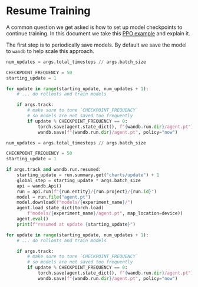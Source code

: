 # Resume Training


A common question we get asked is how to set up model checkpoints to 
continue training. In this document we take this 
[PPO example](https://github.com/vwxyzjn/gym-microrts/blob/master/experiments/ppo_gridnet.py) 
and explain it.

The first step is to periodically save models. By default we save the
model to `wandb` to help scale this approach.

```python linenums="1" hl_lines="3 4 6 9-14"
num_updates = args.total_timesteps // args.batch_size

CHECKPOINT_FREQUENCY = 50
starting_update = 1

for update in range(starting_update, num_updates + 1):
    # ... do rollouts and train models

    if args.track:
        # make sure to tune `CHECKPOINT_FREQUENCY` 
        # so models are not saved too frequently
        if update % CHECKPOINT_FREQUENCY == 0:
            torch.save(agent.state_dict(), f"{wandb.run.dir}/agent.pt")
            wandb.save(f"{wandb.run.dir}/agent.pt", policy="now")
```



```python linenums="1" hl_lines="6-16"
num_updates = args.total_timesteps // args.batch_size

CHECKPOINT_FREQUENCY = 50
starting_update = 1

if args.track and wandb.run.resumed:
    starting_update = run.summary.get("charts/update") + 1
    global_step = starting_update * args.batch_size
    api = wandb.Api()
    run = api.run(f"{run.entity}/{run.project}/{run.id}")
    model = run.file("agent.pt")
    model.download(f"models/{experiment_name}/")
    agent.load_state_dict(torch.load(
        f"models/{experiment_name}/agent.pt", map_location=device))
    agent.eval()
    print(f"resumed at update {starting_update}")

for update in range(starting_update, num_updates + 1):
    # ... do rollouts and train models

    if args.track:
        # make sure to tune `CHECKPOINT_FREQUENCY` 
        # so models are not saved too frequently
        if update % CHECKPOINT_FREQUENCY == 0:
            torch.save(agent.state_dict(), f"{wandb.run.dir}/agent.pt")
            wandb.save(f"{wandb.run.dir}/agent.pt", policy="now")
```